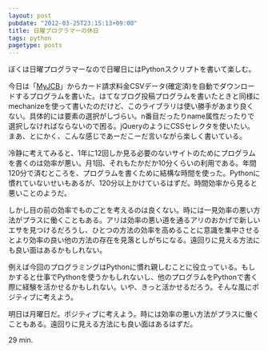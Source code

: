 ```yaml
---
layout: post
pubdate: "2012-03-25T23:15:13+09:00"
title: 日曜プログラマーの休日
tags: python
pagetype: posts
---
```

ぼくは日曜プログラマーなので日曜日にはPythonスクリプトを書いて楽しむ。

今日は「[MyJCB](https://my.jcb.co.jp/)」からカード請求料金CSVデータ(確定済)を自動でダウンロードするプログラムを書いた。はてなブログ投稿プログラムを書いたときと同様にmechanizeを使って書いたのだけど、このライブラリは使い勝手があまり良くない。具体的には要素の選択がしづらい。n番目だったりname属性だったりで選択しなければならないので困る。jQueryのようにCSSセレクタを使いたい。まあ、とにかく、こんな感じであーだこーだ言いながら楽しく書いている。

冷静に考えてみると、1年に12回しか見る必要のないサイトのためにプログラムを書くのは効率が悪い。月1回、それもたかだか10分くらいの利用である。年間120分で済むところを、プログラムを書くために結構な時間を使った。Pythonに慣れていないせいもあるが、120分以上かけているはずだ。時間効率から見ると悪いことのようだ。

しかし目の前の効率でものごとを考えるのは良くない。時には一見効率の悪い方法がプラスに働くこともある。アリは効率の悪い道を通るアリのおかげで新しいエサを見つけるだろうし、ひとつの方法の効率を高めることに意識を集中させるとより効率の良い他の方法の存在を見落としがちになる。遠回りに見える方法にも良い面はあるかもしれない。

例えば今回のプログラミングはPythonに慣れ親しむことに役立っている。もしかすると仕事でPythonを使うかもしれないし、他のプログラムをPythonで書く際に経験を活かせるかもしれない。いや、きっと活かせるだろう。そんな風にポジティブに考えよう。

明日は月曜日だ。ポジティブに考えよう。時には効率の悪い方法がプラスに働くこともある。遠回りに見える方法にも良い面はあるはずだ。

29 min.
